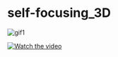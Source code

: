 # self-focusing_3D

![gif1](https://cloud.githubusercontent.com/assets/39191/4741874/9890757a-5a1a-11e4-9a71-3f64bd66b7ab.gif)

[![Watch the video](https://i.imgur.com/vKb2F1B.png)](https://youtu.be/vt5fpE0bzSY)
